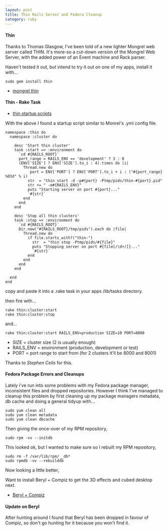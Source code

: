```yaml
---
layout: post
title: Thin Rails Server and Fedora Cleanup
category: ruby
---
```


#### Thin

Thanks to Thomas Glasgow, I've been told of a new lighter Mongrel web server called THIN.  It's more-so a cut-down version of the Mongrel Web Server, with the added power of an Event machine and Rack parser.

Haven't tested it out, but intend to try it out on one of my apps, install it with...

    sudo gem install thin

* [mongrel thin](http://code.macournoyer.com/thin/)

#### Thin - Rake Task

* [thin startup scripts](http://groups.google.com/group/thin-ruby/browse_thread/thread/a639d1e20a1b0d75)

With the above I found a startup script similar to Monrel's .yml config file.

    namespace :thin do
      namespace :cluster do
    
        desc 'Start thin cluster'
        task :start => :environment do
          `cd #{RAILS_ROOT}`
          port_range = RAILS_ENV == 'development' ? 3 : 8
          (ENV['SIZE'] ? ENV['SIZE'].to_i : 4).times do |i|
            Thread.new do
               port = ENV['PORT'] ? ENV['PORT'].to_i + i : ("#{port_range}
    %03d" % i)
              str  = "thin start -d -p#{port} -Ptmp/pids/thin-#{port}.pid"
              str += " -e#{RAILS_ENV}"
              puts "Starting server on port #{port}..."
              `#{str}`
            end
          end
        end
    
        desc 'Stop all thin clusters'
        task :stop => :environment do
          `cd #{RAILS_ROOT}`
          Dir.new("#{RAILS_ROOT}/tmp/pids").each do |file|
            Thread.new do
              if file.starts_with?("thin-")
                str  = "thin stop -Ptmp/pids/#{file}"
                puts "Stopping server on port #{file[/\d+/]}..."
                `#{str}`
              end
            end
          end
        end
    
      end
    end 
    
copy and paste it into a .rake task in your apps /lib/tasks directory.

then fire with...

    rake thin:cluster:start
    rake thin:cluster:stop 

and...

    rake thin:cluster:start RAILS_ENV=production SIZE=10 PORT=8000 

* SIZE = cluster size (2 is usually enough)
* RAILS_ENV = environment (production, development or test)
* PORT = port range to start from (for 2 clusters it'll be 8000 and 8001)

Thanks to *Stephen Celis* for this.

#### Fedora Package Errors and Cleanups

Lately i've run into some problems with my Fedora package manager, inconsistent files and dropped repositories.  However I think I've managed to cleanup this problem by first cleaning up my package managers metadata, db cache and doing a general tidyup with...

    sudo yum clean all
    sudo yum clean metadata
    sudo yum clean dbcache

Then giving the once-over of my RPM repository, 

    sudo rpm -vv --initdb

This looked ok, but I wanted to make sure so I rebuilt my RPM repository,

    sudo rm -f /var/lib/rpm/__db*
    sudo rpmdb -vv --rebuilddb 

Now looking a little better,

Want to install Beryl + Compiz to get the 3D effects and cubed desktop next.

* [Beryl + Compiz](http://www.howtoforge.com/fedora7_beryl_compizfusion)

#### Update on Beryl

After hunting around I found that Beryl has been dropped in favour of Compiz, so don't go hunting for it because you won't find it.
